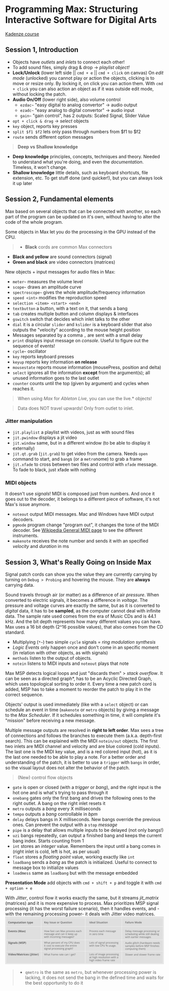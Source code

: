 # Programming Max: Structuring Interactive Software for Digital Arts
[Kadenze course](https://www.kadenze.com/courses/programming-max-structuring-interactive-software-for-digital-arts-i)

## Session 1, Introduction
- Objects have *outlets* and *inlets* to connect each other!
- To add sound files, simply drag & drop -> *playlist object!*
- **Lock/Unlock** (lower left side || `cmd + e` || `cmd + click` on canvas) On *edit mode* (unlocked) you cannot play or action the objects, clicking is to move or resize only. By locking it, on click you can action them.
With `cmd + click` you can also action an object as if it was outside edit mode, without locking the patch.
- **Audio On/Off** (lower right side), also volume control
  - `ezdac~` "easy digital to analog convertor" -> audio output
  - `ezadc~` "easy analog to digital convertor" -> audio input
  - `gain~` "gain control", has 2 outputs: Scaled Signal, Slider Value
- `opt + click & drag` -> *select* objects
- `key` object, reports key presses
- `split $f1 $f2` lets only pass through numbers from $f1 to $f2
- `route` sends different option messages

> **Deep vs Shallow knowledge**
- **Deep knowledge** principles, concepts, techniques and theory. Needed to understand what you're doing, and even the *documentation*. Timeless, it won't change.
- **Shallow knowledge** little details, such as keyboard shortcuts, file extension, etc. To get stuff done (and quicker!), but you can always look it up later

## Session 2, Fundamental elements
Max based on several objects that can be connected with another, so each part of the program can be updated on it's own, without having to alter the code of the whole program.

Some objects in Max let you do the processing in the GPU instead of the CPU.

>- **Black** cords are common Max connectors
- **Black and yellow** are sound connectors (signal)
- **Green and black** are video connectors (matrices)

New objects + input messages for audio files in Max:
- `meter~` measures the volume level
- `scope~` draws an amplitude curve
- `spectroscope~` gives the whole amplitude/frequency information
- `speed <int>` modifies the reproduction speed
- `selection <item> <start> <end>`
- `textbutton` a button, with a text on it, that sends a bang
- `tab` creates multiple button and column displays & interfaces
- `gswitch` switch that decides which inlet talks to the other
- `dial` it is a circular `slider` and `kslider` is a keyboard slider that also outputs the "velocity" according to the mouse height position
- Messages separated by a comma `,` are sent with a small delay
- `print` displays input message on *console*. Useful to figure out the sequence of events!
- `cycle~` oscillator
- `key` reports keyboard presses
- `keyup` reports key information **on release**
- `mousestate` reports mouse information (mousePress, position and delta)
- `select` ignores all the information **except** from the argument(s); all unused information goes to the last outlet
- `counter` counts until the top (given by argument) and cycles when reaches it.

>When using *Max* for *Ableton Live*, you can use the live.* objects!

>Data does NOT travel upwards! Only from outlet to inlet.

### **Jitter** manipulation
- `jit.playlist` a playlist with videos, just as with sound files
- `jit.pwindow` displays a jit video
- `jit.window` same, but in a different window (to be able to display it externally)
- `jit.qt.grab` (`jit.grab`)  to get video from the camera. Needs `open` command to start, and `bang`s (or a `metro`nome) to grab a frame
- `jit.xfade` to cross between two files and control with `xfade` message. To fade to black, just xfade with nothing

### **MIDI** objects
It doesn't use *signals*! MIDI is composed just from numbers. And once it goes out to the decoder, it belongs to a different piece of software, it's not Max's issue anymore.
- `noteout` output MIDI messages. Mac and Windows have MIDI output decoders.
- `pgmode` program change "program out", it changes the tone of the MIDI decoder. See [Wikipedia General MIDI page](https://en.wikipedia.org/wiki/General_MIDI) to see the different instruments.
- `makenote` receives the note number and sends it with an specified *velocity* and *duration* in ms

## Session 3, What's Really Going on Inside Max

Signal patch cords can show you the value they are currently carrying by turning on `Debug > Probing` and hovering the mouse. They are **always** carrying data.

Sound travels through air (or matter) as a difference of air *pressure*. When converted to electric signals, it becomes a difference in *voltage*. The pressure and voltage curves are exactly the same, but as it is converted to *digital* data, it has to be **sampled**, as the computer cannot deal with infinite data. The sample rate used comes from the era of Music CDs and is 44.1 kHz. And the bit depth represents how many different values you can have. Max uses a 16 bit depth (2^16 possible values), that also comes from the CD standard.

- Multiplying (`*~`) two simple `cycle` signals = *ring modulation synthesis*
- *Logic Events* only happen once and don't come in an specific moment (in relation with other objects, as with signals)
- `methods` listen to the output of objects.
- `notein` listens to MIDI inputs and `noteout` plays that note

Max MSP detects logical loops and just "discards them" > *stack overflow*. It can be seen as a directed graph*, has to be an Acyclic Directed Graph, which uses topological sorting to order it. Every time a new patch cord is added, MSP has to take a moment to reorder the patch to play it in the correct sequence.

Objects' output is used immediately (like with a `select` object) or can schedule an event in time (`makenote` or `metro` objects) by giving a message to the *Max Scheduler*. If it schedules something in time, it will complete it's "mission" before receiving a new message.

Multiple message outputs are resolved in **right to left order**. Max sees a tree of connections and follows the branches to execute them (a.k.a. depth-first search). This can be explained with the MIDI `notein/out` objects. The first two inlets are MIDI channel and velocity and are blue colored (cold inputs). The last one is the MIDI key value, and is a red colored input (hot), as it is the last one needed to be able to play a note. For a better order and understanding of the patch, it is better to use a `trigger` with `bangs` in order, so the visual layout does not alter the behavior of the patch.

>(New) control flow objects
- `gate` is open or closed (with a *trigger* or *bang*), and the right input is the hot one and is what's trying to pass through it
- `onebang` gates only the first bang and drives the following ones to the right outlet. A bang on the right inlet resets it
- `metro` outputs a *bang* every X milliseconds
- `tempo` outputs a *bang* controllable in *bpm*
- `delay` delays bangs in X milliseconds. New bangs override the previous ones. Can prevent the output with a `stop` *message*
- `pipe` is a delay that allows multiple inputs to be delayed (not only bangs!)
- `uzi` bangs repeatedly, can output a finished bang and keeps the current bang index. Starts counting from 1
- `int` stores an *integer* value. Remembers the input until a bang comes in (right inlet is cold, left is hot, as per usual)
- `float` stores a *floating point* value, working exactly like `int`
- `loadbang` sends a *bang* as the patch is initialized. Useful to connect to message box to initialize values
- `loadmess` same as `loadbang` but with the message embedded


**Presentation Mode** add objects with `cmd + shift + p` and toggle it with `cmd + option + e`

With *Jitter*, control flow it works exactly the same, but it streams *jit_matrix* (matrices) and it is more expensive to process. Max prioritizes MSP signal processing (it has the worst failure scenario), then it handles events, and -with the remaining processing power- it deals with Jitter video matrices.
![alt text](https://github.com/nicolaspe/learning_maxmsp/blob/master/2016_ProgrammingMax/comp_limitations.png?raw=true "Performance and Limitations of three kinds of computation: Max/MSP/Jitter")

>- `qmetro` is the same as `metro`, but whenever processing power is lacking, it does not send the bang in the defined time and waits for the best opportunity to do it
